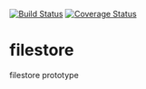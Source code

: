 [![Build Status](https://travis-ci.org/NSLS-II/filestore.svg?branch=master)](https://travis-ci.org/NSLS-II/filestore)
[![Coverage Status](https://coveralls.io/repos/NSLS-II/fileStore/badge.svg)](https://coveralls.io/r/NSLS-II/fileStore)
# filestore
filestore prototype
